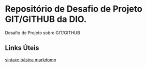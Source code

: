 # Repositório de Desafio de Projeto GIT/GITHUB da DIO.
Desafio de Projeto sobre GIT/GITHUB

## Links Úteis
[sintaxe básica markdomn](https://www.markdownguide.org/basic-syntax/)

